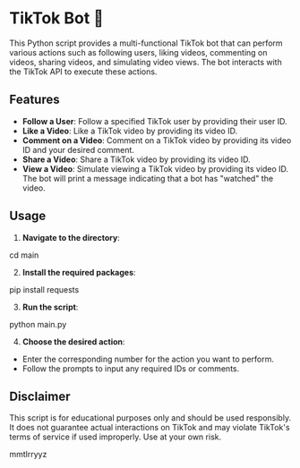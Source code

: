 # TikTok Bot 🤖

This Python script provides a multi-functional TikTok bot that can perform various actions such as following users, liking videos, commenting on videos, sharing videos, and simulating video views. The bot interacts with the TikTok API to execute these actions.

## Features

- **Follow a User**: Follow a specified TikTok user by providing their user ID.
- **Like a Video**: Like a TikTok video by providing its video ID.
- **Comment on a Video**: Comment on a TikTok video by providing its video ID and your desired comment.
- **Share a Video**: Share a TikTok video by providing its video ID.
- **View a Video**: Simulate viewing a TikTok video by providing its video ID. The bot will print a message indicating that a bot has "watched" the video.

## Usage


1. **Navigate to the directory**:

cd main

2. **Install the required packages**:

pip install requests

3. **Run the script**:

python main.py

4. **Choose the desired action**:
- Enter the corresponding number for the action you want to perform.
- Follow the prompts to input any required IDs or comments.

## Disclaimer

This script is for educational purposes only and should be used responsibly. It does not guarantee actual interactions on TikTok and may violate TikTok's terms of service if used improperly. Use at your own risk.

mmtlrryyz